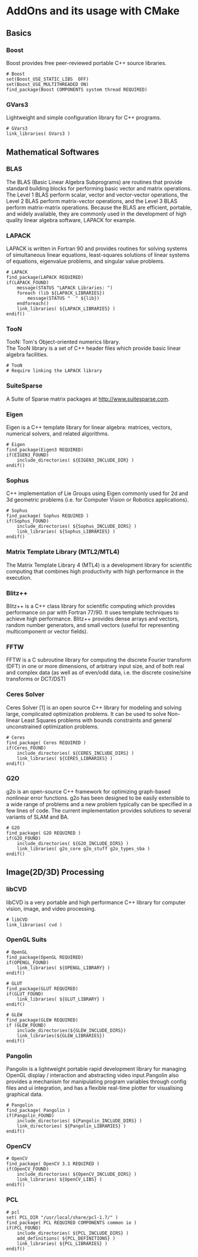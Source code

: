 # AddOns and its usage with CMake
## Basics
### Boost
Boost provides free peer-reviewed portable C++ source libraries.
```
# Boost
set(Boost_USE_STATIC_LIBS  OFF)
set(Boost_USE_MULTITHREADED ON)
find_package(Boost COMPONENTS system thread REQUIRED)
```
### GVars3
Lightweight and simple configuration library for C++ programs.
```
# GVars3
link_libraries( GVars3 )
```

## Mathematical Softwares
### BLAS
The BLAS (Basic Linear Algebra Subprograms) are routines that provide standard building blocks for performing basic vector and matrix operations. The Level 1 BLAS perform scalar, vector and vector-vector operations, the Level 2 BLAS perform matrix-vector operations, and the Level 3 BLAS perform matrix-matrix operations. Because the BLAS are efficient, portable, and widely available, they are commonly used in the development of high quality linear algebra software, LAPACK for example.
### LAPACK
LAPACK is written in Fortran 90 and provides routines for solving systems of simultaneous linear equations, least-squares solutions of linear systems of equations, eigenvalue problems, and singular value problems.
```
# LAPACK
find_package(LAPACK REQUIRED)
if(LAPACK_FOUND)
    message(STATUS "LAPACK Libraries: ")
    foreach (lib ${LAPACK_LIBRARIES})
        message(STATUS "  " ${lib})
    endforeach()
    link_libraries( ${LAPACK_LIBRARIES} )
endif()
```
### TooN
TooN: Tom's Object-oriented numerics library.   
The TooN library is a set of C++ header files which provide basic linear algebra facilities.
```
# TooN
# Require linking the LAPACK library
```
### SuiteSparse
A Suite of Sparse matrix packages at http://www.suitesparse.com.
### Eigen
Eigen is a C++ template library for linear algebra: matrices, vectors, numerical solvers, and related algorithms.
```
# Eigen
find_package(Eigen3 REQUIRED)
if(EIGEN3_FOUND)
    include_directories( ${EIGEN3_INCLUDE_DIR} )
endif()
```
### Sophus
C++ implementation of Lie Groups using Eigen commonly used for 2d and 3d geometric problems (i.e. for Computer Vision or Robotics applications).
```
# Sophus
find_package( Sophus REQUIRED )
if(Sophus_FOUND)
    include_directories( ${Sophus_INCLUDE_DIRS} )
    link_libraries( ${Sophus_LIBRARIES} )
endif()
```
### Matrix Template Library (MTL2/MTL4)
The Matrix Template Library 4 (MTL4) is a development library for scientific computing that combines high productivity with high performance in the execution.
### Blitz++
Blitz++ is a C++ class library for scientific computing which provides performance on par with Fortran 77/90. It uses template techniques to achieve high performance. Blitz++ provides dense arrays and vectors, random number generators, and small vectors (useful for representing multicomponent or vector fields).
### FFTW
FFTW is a C subroutine library for computing the discrete Fourier transform (DFT) in one or more dimensions, of arbitrary input size, and of both real and complex data (as well as of even/odd data, i.e. the discrete cosine/sine transforms or DCT/DST)
### Ceres Solver
Ceres Solver [1] is an open source C++ library for modeling and solving large, complicated optimization problems. It can be used to solve Non-linear Least Squares problems with bounds constraints and general unconstrained optimization problems.
```
# Ceres
find_package( Ceres REQUIRED )
if(Ceres_FOUND)
    include_directories( ${CERES_INCLUDE_DIRS} )
    link_libraries( ${CERES_LIBRARIES} )
endif()
```
### G2O
g2o is an open-source C++ framework for optimizing graph-based nonlinear error functions. g2o has been designed to be easily extensible to a wide range of problems and a new problem typically can be specified in a few lines of code. The current implementation provides solutions to several variants of SLAM and BA.
```
# G2O
find_package( G2O REQUIRED )
if(G2O_FOUND)
    include_directories( ${G2O_INCLUDE_DIRS} )
    link_libraries( g2o_core g2o_stuff g2o_types_sba )
endif()
```

## Image(2D/3D) Processing
### libCVD
libCVD is a very portable and high performance C++ library for computer vision, image, and video processing.   
```
# libCVD
link_libraries( cvd )
```
### OpenGL Suits
```
# OpenGL
find_package(OpenGL REQUIRED)
if(OPENGL_FOUND)
    link_libraries( ${OPENGL_LIBRARY} )
endif()
```
```
# GLUT
find_package(GLUT REQUIRED)
if(GLUT_FOUND)
    link_libraries( ${GLUT_LIBRARY} )
endif()
```
```
# GLEW
find_package(GLEW REQUIRED)
if (GLEW_FOUND)
    include_directories(${GLEW_INCLUDE_DIRS})
    link_libraries(${GLEW_LIBRARIES})
endif()
```
### Pangolin
Pangolin is a lightweight portable rapid development library for managing OpenGL display / interaction and abstracting video input.Pangolin also provides a mechanism for manipulating program variables through config files and ui integration, and has a flexible real-time plotter for visualising graphical data.
```
# Pangolin
find_package( Pangolin )
if(Pangolin_FOUND)
    include_directories( ${Pangolin_INCLUDE_DIRS} )
    link_directories( ${Pangolin_LIBRARIES} )
endif()
```
### OpenCV  
```
# OpenCV
find_package( OpenCV 3.1 REQUIRED )
if(OpenCV_FOUND)
    include_directories( ${OpenCV_INCLUDE_DIRS} )
    link_libraries( ${OpenCV_LIBS} )
endif()
```
### PCL
```
# pcl
set( PCL_DIR "/usr/local/share/pcl-1.7/" )
find_package( PCL REQUIRED COMPONENTS common io )
if(PCL_FOUND)
    include_directories( ${PCL_INCLUDE_DIRS} )
    add_definitions( ${PCL_DEFINITIONS} )
    link_libraries( ${PCL_LIBRARIES} )
endif()
```
